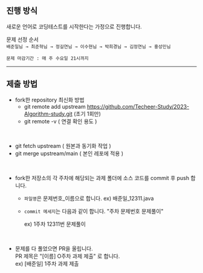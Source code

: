 ## 진행 방식

새로운 언어로 코딩테스트를 시작한다는 가정으로 진행합니다.

문제 선정 순서   
    ```배준일님 → 최준혁님 → 정길연님 → 이수현님 → 박희경님 → 김정연님 → 홍성민님```

```문제 마감기간 : 매 주 수요일 21시까지```

---
## 제출 방법


- fork한 repository 최신화 방법
    -  git remote add upstream https://github.com/Techeer-Study/2023-Algorithm-study.git (초기 1회만)
    - git remote -v ( 연결 확인 용도 )  

<br>

- git fetch upstream ( 원본과 동기화 작업 )
- git merge upstream/main ( 본인 레포에 적용 )

<br>
 
- fork한 저장소의 각 주차에 해당되는 과제 폴더에 소스 코드를 commit 후 push 합니다. 
    - `파일명`은 문제번호_이름으로 합니다. ex) 배준일_12311.java
    - `commit 메세지`는 다음과 같이 합니다. "주차 문제번호 문제풀이"

        ex) 1주차 12311번 문제풀이

<br>
    
- 문제를 다 풀었으면 PR을 올립니다.   
 PR 제목은 "[이름] O주차 과제 제출" 로 합니다.   
 ex) [배준일] 1주차 과제 제출
